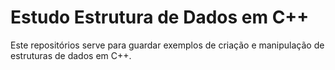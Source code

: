 # Estudo Estrutura de Dados em C++

Este repositórios serve para guardar exemplos de criação e manipulação de estruturas de dados em C++.
